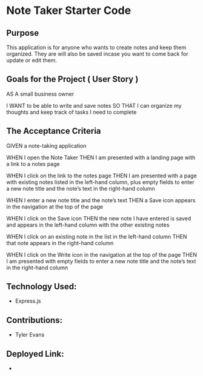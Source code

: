 # Note Taker Starter Code

## Purpose
This application is for anyone who wants to create notes and keep them organized. They are will also be saved incase you want to come back for update or edit them.

## Goals for the Project ( User Story )
AS A small business owner

I WANT to be able to write and save notes
SO THAT I can organize my thoughts and keep track of tasks I need to complete

## The Acceptance Criteria
GIVEN a note-taking application

WHEN I open the Note Taker
THEN I am presented with a landing page with a link to a notes page

WHEN I click on the link to the notes page
THEN I am presented with a page with existing notes listed in the left-hand column, plus empty fields to enter a new note title and the note’s text in the right-hand column

WHEN I enter a new note title and the note’s text
THEN a Save icon appears in the navigation at the top of the page

WHEN I click on the Save icon
THEN the new note I have entered is saved and appears in the left-hand column with the other existing notes

WHEN I click on an existing note in the list in the left-hand column
THEN that note appears in the right-hand column

WHEN I click on the Write icon in the navigation at the top of the page
THEN I am presented with empty fields to enter a new note title and the note’s text in the right-hand column

## Technology Used:
- Express.js

## Contributions:
- Tyler Evans

## Deployed Link:
- 